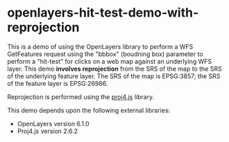 # openlayers-hit-test-demo-with-reprojection

This is a demo of using the OpenLayers library to perform a WFS GetFeatures request using the "bbbox" (boudning box) parameter to perform a "hit-test" for clicks on a web map against an underlying WFS layer. This demo __involves reprojection__ from the SRS of the map to the SRS of the underlying feature layer. The SRS of the map is EPSG:3857; the SRS of the feature layer is EPSG:26986.

Reprojection is performed using the [proj4.js](http://proj4js.org) library.

This demo depends upon the following external libraries:
* OpenLayers version 6.1.0
* Proj4.js version 2.6.2
